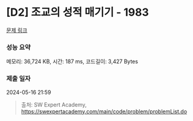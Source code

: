 # [D2] 조교의 성적 매기기 - 1983 

[문제 링크](https://swexpertacademy.com/main/code/problem/problemDetail.do?contestProbId=AV5PwGK6AcIDFAUq) 

### 성능 요약

메모리: 36,724 KB, 시간: 187 ms, 코드길이: 3,427 Bytes

### 제출 일자

2024-05-16 21:59



> 출처: SW Expert Academy, https://swexpertacademy.com/main/code/problem/problemList.do